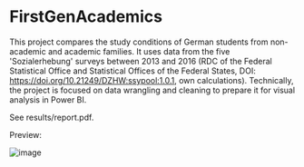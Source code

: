 # FirstGenAcademics
This project compares the study conditions of German students from non-academic and academic families. It uses data from the five 'Sozialerhebung' surveys between 2013 and 2016 (RDC of the Federal Statistical Office and Statistical Offices of the Federal States, DOI: https://doi.org/10.21249/DZHW:ssypool:1.0.1, own calculations). Technically, the project is focused on data wrangling and cleaning to prepare it for visual analysis in Power BI.

See results/report.pdf.

Preview:

![image](https://user-images.githubusercontent.com/97337456/194363923-1799ec43-a78e-4100-af64-4db76370a201.png)
